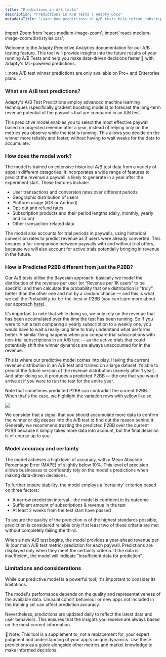 ```yaml
---
title: "Predictions in A/B tests"
description: "Predictions in A/B Tests | Adapty Docs"
metadataTitle: "Learn how predictions in A/B tests help refine subscription pricing strategies."
---
```


import Zoom from 'react-medium-image-zoom';
import 'react-medium-image-zoom/dist/styles.css';

Welcome to the Adapty Predictive Analytics documentation for our A/B testing feature. This tool will provide insights into the future results of your running A/B Tests and help you make data-driven decisions faster 🚀 with Adapty's ML-powered predictions.

:::note
A/B test winner predictions are only available on Pro+ and Enterprise plans
:::

### What are A/B test predictions?

Adapty's A/B Test Predictions employ advanced machine learning techniques (specifically gradient boosting models) to forecast the long-term revenue potential of the paywalls that are compared in an A/B test.

This predictive model enables you to select the most effective paywall based on projected revenue after a year, instead of relying only on the metrics you observe while the test is running. This allows you decide on the winner more reliably and faster, without having to wait weeks for the data to accumulate.

### How does the model work?

The model is trained on extensive historical A/B test data from a variety of apps in different categories. It incorporates a wide range of features to predict the revenue a paywall is likely to generate in a year after the experiment start. These features include:

- User transactions and conversion rates over different periods
- Geographic distribution of users
- Platform usage (iOS or Android)
- Opt-out and refund rates
- Subscription products and their period lengths (daily, monthly, yearly and so on)
- Other transaction-related data

The model also accounts for trial periods in paywalls, using historical conversion rates to predict revenue as if users were already converted. This ensures a fair comparison between paywalls with and without trial offers, because we will also account for active trials potentially bringing in revenue in the future.

### How is Predicted P2BB different from just the P2BB?

Our A/B tests utilise the Bayesian approach: basically we model the distribution of the revenue per user (or “Revenue per 1K users” to be specific) and then calculate the probability that one distribution is “truly” better than the other one and not by a random chance — and this is what we call the Probability-to-be-the-best or P2BB (you can learn more about our approach [here](maths-behind-it)).

It’s important to note that while doing so, we only rely on the revenue that has been accumulated over the time the test has been running. So if you were to run a test comparing a yearly subscription to a weekly one, you would have to wait a really long time to truly understand what performs better. A similar thing happens when you compare trial subscriptions with non-trial subscriptions in an A/B test — as the active trials that could potentially shift the winner dynamics are always unaccounted for in the revenue.

This is where our predictive model comes into play. Having the current revenue distribution in an A/B test and trained on a large dataset it’s able to predict the future version of the revenue distribution (namely after 1 year). And after doing so, it produces a predicted P2BB — the one that you would arrive at if you were to run the test for the entire year.

Note that sometimes predicted P2BB can contradict the current P2BB. When that's the case, we highlight the variation rows with yellow like so:


<Zoom>
  <img src={require('./img/74577c6-CleanShot_2024-02-15_at_13.08.452x.webp').default}
  style={{
    border: '1px solid #727272', /* border width and color */
    width: '700px', /* image width */
    display: 'block', /* for alignment */
    margin: '0 auto' /* center alignment */
  }}
/>
</Zoom>





We consider that a signal that you should accumulate more data to confirm the winner or dig deeper into the A/B test to find out the reason behind it. Generally we recommend trusting the predicted P2BB over the current P2BB because it simply takes more data into account, but the final decision is of course up to you.

### Model accuracy and certainty

The model achieves a high level of accuracy, with a Mean Absolute Percentage Error (MAPE) of slightly below 10%. This level of precision allows businesses to confidently rely on the model's predictions when making data-driven decisions.

To further ensure stability, the model employs a 'certainty' criterion based on three factors:

- A narrow prediction interval - the model is confident in its outcome
- Sufficient amount of subscriptions & revenue in the test
- At least 2 weeks from the test start have passed

To assure the quality of the prediction is of the highest standards possible, prediction is considered reliable only if at least two of these criteria are met without completely failing the third.

When a new A/B test begins, the model provides a year-ahead revenue per 1k (our main A/B test metric) prediction for each paywall. Predictions are displayed only when they meet the certainty criteria. If the data is insufficient, the model will indicate "insufficient data for prediction”.

### Limitations and considerations

While our predictive model is a powerful tool, it's important to consider its limitations.

The model's performance depends on the quality and representativeness of the available data. Unusual cohort behaviour or new apps not included in the training set can affect prediction accuracy.

Nevertheless, predictions are updated daily to reflect the latest data and user behaviors. This ensures that the insights you receive are always based on the most current information.

🚧 Note: This tool is a supplement to, not a replacement for, your expert judgment and understanding of your app's unique dynamics. Use these predictions as a guide alongside other metrics and market knowledge to make informed decisions.